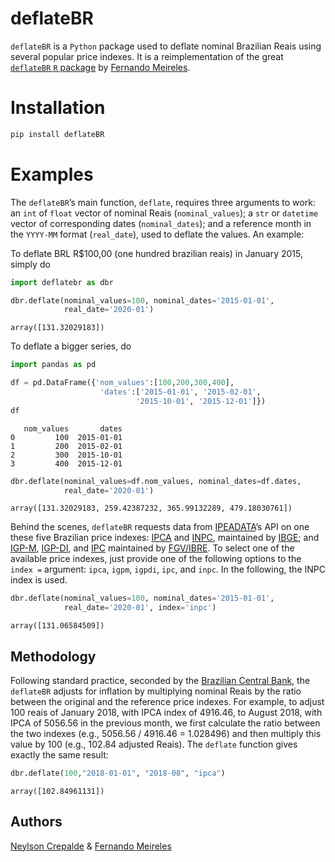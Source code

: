 deflateBR
=========

`deflateBR` is a `Python` package used to deflate nominal Brazilian Reais
using several popular price indexes. It is a reimplementation of the great
[`deflateBR` `R` package](https://cran.r-project.org/web/packages/deflateBR/index.html) 
by [Fernando Meireles](https://twitter.com/meirelesff).

Installation
============

```bash
pip install deflateBR
```

Examples
========

The `deflateBR`’s main function, `deflate`, requires three arguments to
work: an `int` of `float` vector of nominal Reais (`nominal_values`); a `str` or `datetime` vector of corresponding dates (`nominal_dates`); and a reference month in the `YYYY-MM` format (`real_date`), used to deflate the values. An
example:

To deflate BRL R$100,00 (one hundred brazilian reais) in January 2015,
simply do

```python
import deflatebr as dbr

dbr.deflate(nominal_values=100, nominal_dates='2015-01-01', 
            real_date='2020-01')
```
    array([131.32029183])

To deflate a bigger series, do

```python
import pandas as pd

df = pd.DataFrame({'nom_values':[100,200,300,400],
                    'dates':['2015-01-01', '2015-02-01',
                            '2015-10-01', '2015-12-01']})
df
```
       nom_values       dates
    0         100  2015-01-01
    1         200  2015-02-01
    2         300  2015-10-01
    3         400  2015-12-01

```python
dbr.deflate(nominal_values=df.nom_values, nominal_dates=df.dates, 
            real_date='2020-01')
```
    array([131.32029183, 259.42387232, 365.99132289, 479.18030761])


Behind the scenes, `deflateBR` requests data from
[IPEADATA](http://www.ipeadata.gov.br/)’s API on one these five
Brazilian price indexes:
[IPCA](https://ww2.ibge.gov.br/english/estatistica/indicadores/precos/inpc_ipca/defaultinpc.shtm)
and
[INPC](https://ww2.ibge.gov.br/english/estatistica/indicadores/precos/inpc_ipca/defaultinpc.shtm),
maintained by [IBGE](https://ww2.ibge.gov.br/home/); and
[IGP-M](http://portalibre.fgv.br/main.jsp?lumChannelId=402880811D8E34B9011D92B6160B0D7D),
[IGP-DI](http://portalibre.fgv.br/main.jsp?lumChannelId=402880811D8E34B9011D92B6160B0D7D),
and
[IPC](http://portalibre.fgv.br/main.jsp?lumChannelId=402880811D8E34B9011D92B7350710C7)
maintained by
[FGV/IBRE](http://portalibre.fgv.br/main.jsp?lumChannelId=402880811D8E2C4C011D8E33F5700158).
To select one of the available price indexes, just provide one of the
following options to the `index =` argument: `ipca`, `igpm`, `igpdi`,
`ipc`, and `inpc`. In the following, the INPC index is used.

```python
dbr.deflate(nominal_values=100, nominal_dates='2015-01-01', 
            real_date='2020-01', index='inpc')
```
    array([131.06584509])


Methodology
-----------

Following standard practice, seconded by the [Brazilian Central
Bank](https://www3.bcb.gov.br/CALCIDADAO/publico/metodologiaCorrigirIndice.do?method=metodologiaCorrigirIndice),
the `deflateBR` adjusts for inflation by multiplying nominal Reais by
the ratio between the original and the reference price indexes. For
example, to adjust 100 reais of January 2018, with IPCA index of
4916.46, to August 2018, with IPCA of 5056.56 in the previous month, we
first calculate the ratio between the two indexes (e.g., 5056.56 /
4916.46 = 1.028496) and then multiply this value by 100 (e.g., 102.84
adjusted Reais). The `deflate` function gives exactly the same result:

```python
dbr.deflate(100,"2018-01-01", "2018-08", "ipca")
```
    array([102.84961131])

Authors
------

[Neylson Crepalde](https://www.neylsoncrepalde.com) & 
[Fernando Meireles](http://fmeireles.com)
